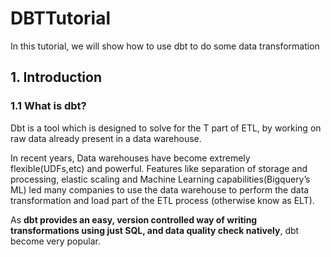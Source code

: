 # DBTTutorial

In this tutorial, we will show how to use dbt to do some data transformation

## 1. Introduction

### 1.1 What is dbt?
Dbt is a tool which is designed to solve for the T part of ETL, by working on raw data already present in a data 
warehouse.

In recent years, Data warehouses have become extremely flexible(UDFs,etc) and powerful. Features like separation 
of storage and processing, elastic scaling and Machine Learning capabilities(Bigquery’s ML) led many companies to 
use the data warehouse to perform the data transformation and load part of the ETL process (otherwise know as ELT). 

As **dbt provides an easy, version controlled way of writing transformations using just SQL, and data quality check 
natively**, dbt become very popular.

